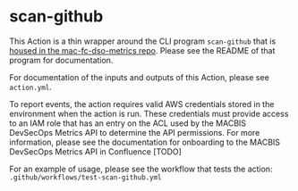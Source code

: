 # scan-github

This Action is a thin wrapper around the CLI program `scan-github` that is [housed in the mac-fc-dso-metrics repo](https://github.com/Enterprise-CMCS/mac-fc-dso-metrics/tree/main/cmd/scan-github). Please see the README of that program for documentation.

For documentation of the inputs and outputs of this Action, please see `action.yml`.

To report events, the action requires valid AWS credentials stored in the environment when the action is run. These credentials must provide access to an IAM role that has an entry on the ACL used by the MACBIS DevSecOps Metrics API to determine the API permissions. For more information, please see the documentation for onboarding to the MACBIS DevSecOps Metrics API in Confluence [TODO]

For an example of usage, please see the workflow that tests the action: `.github/workflows/test-scan-github.yml`

